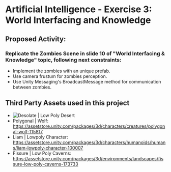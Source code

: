 # Artificial Intelligence - Exercise 3: World Interfacing and Knowledge

## Proposed Activity:

### Replicate the Zombies Scene in slide 10 of "World Interfacing & Knowledge" topic, following next constraints:
- Implement the zombies with an unique prefab.
- Use camera frustum for zombies perception.
- Use Unity Messaging's BroadcastMessage method for communication between zombies.

## Third Party Assets used in this project
- ![Desolate | Low Poly Desert](https://assetstore.unity.com/packages/3d/environments/landscapes/desolate-low-poly-desert-163346)
- Polygonal | Wolf: https://assetstore.unity.com/packages/3d/characters/creatures/polygonal-wolf-115817
- Liam | Lowpoly Character: https://assetstore.unity.com/packages/3d/characters/humanoids/humans/liam-lowpoly-character-100007
- Fissure | Low Poly Caverns: https://assetstore.unity.com/packages/3d/environments/landscapes/fissure-low-poly-caverns-173733
